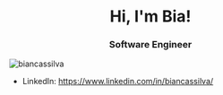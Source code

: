 <h1 align="center">Hi, I'm Bia!</h1>
<h3 align="center">Software Engineer</h3>
<p align="left"> 
  <img src="https://komarev.com/ghpvc/?username=biancassilva" alt="biancassilva" /> 
</p>

- LinkedIn: https://www.linkedin.com/in/biancassilva/
